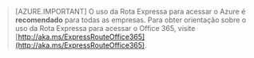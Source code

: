 > [AZURE.IMPORTANT]
O uso da Rota Expressa para acessar o Azure é **recomendado** para todas as empresas. Para obter orientação sobre o uso da Rota Expressa para acessar o Office 365, visite [http://aka.ms/ExpressRouteOffice365](http://aka.ms/ExpressRouteOffice365).

<!---HONumber=AcomDC_0615_2016-->